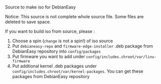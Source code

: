 Source to make iso for DebianEasy


Notice: This source is not complete whole source file. Some files are deleted to save space.

If you want to build iso from source, please :

1. Choose a spin (`change` is not a spin!) of iso source
2. Put `debianeasy-repo` and `firmware-edge-installer` .deb package from DebianEasy repository into `config/packages`
3. Put firmware you want to add under `config/includes.chroot/var/linu-firmware`
4. Put addtional kernel .deb packages under `config/includes.chroot/var/kernel-packages`. You can get these packages from DebianEasy repository
